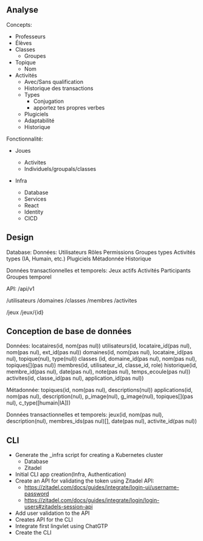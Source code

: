 Analyse
-------

Concepts:
- Professeurs
- Élèves 
- Classes
  - Groupes
- Topique 
  - Nom
- Activités
  - Avec/Sans qualification
  - Historique des transactions
  - Types
    - Conjugation
    - apportez tes propres verbes
  - Plugiciels
  - Adaptabilité
  - Historique


Fonctionnalité:
- Joues 
  - Activites
  - Individuels/groupals/classes


- Infra
    - Database
    - Services
    - React
    - Identity
    - CICD

Design
------

Database:
  Données:
    Utilisateurs
    Rôles
    Permissions
    Groupes
      types
    Activités
      types (IA, Humain, etc.)
    Plugiciels Métadonnée
    Historique

  Données transactionnelles et temporels:
    Jeux actifs
      Activités
      Participants
    Groupes temporel

  
API: /api/v1

/utilisateurs
/domaines
/classes
/membres
/activites

/jeux
/jeux/{id}

Conception de base de données
-----------------------------

Données:
locataires(id, nom(pas nul))
utilisateurs(id, locataire_id(pas nul), nom(pas nul), ext_id(pas nul))
domaines(id, nom(pas nul), locataire_id(pas nul), topique(nul), type(nul))
classes (id, domaine_id(pas nul), nom(pas nul), topiques[](pas nul))
membres(id, utilisateur_id, classe_id, role)
historique(id, membre_id(pas nul), date(pas nul), note(pas nul), temps_ecoule(pas nul))
activites(id, classe_id(pas nul), application_id(pas nul))

Métadonnée:
topiques(id, nom(pas nul), descriptions(nul))
applications(id, nom(pas nul), description(nul), p_image(nul), g_image(nul), topiques[](pas nul), c_type([humain|IA]))

Données transactionnelles et temporels:
jeux(id, nom(pas nul), description(nul), membres_ids(pas nul)[], date(pas nul), activite_id(pas nul))

CLI
---

- Generate the _infra script for creating a Kubernetes cluster
  - Database
  - Zitadel
- Initial CLI app creation(Infra, Authentication)
- Create an API for validating the token using Zitadel API: 
  * https://zitadel.com/docs/guides/integrate/login-ui/username-password
  * https://zitadel.com/docs/guides/integrate/login/login-users#zitadels-session-api
- Add user validation to the API
- Creates API for the CLI
- Integrate first lingvlet using ChatGTP
- Create the CLI

